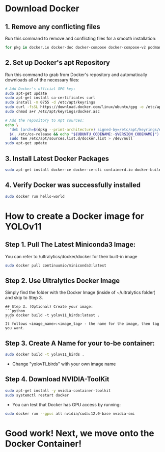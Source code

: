 # Download Docker


## 1. Remove any conflicting files
Run this command to remove and conflicting files for a smooth installation:
```bash
for pkg in docker.io docker-doc docker-compose docker-compose-v2 podman-docker containerd runc; do sudo apt-get remove $pkg; done
```


## 2. Set up Docker's apt Repository
Run this command to grab from Docker's repository and automatically downloads all of the necessary files:
```bash
# Add Docker's official GPG key:
sudo apt-get update
sudo apt-get install ca-certificates curl
sudo install -m 0755 -d /etc/apt/keyrings
sudo curl -fsSL https://download.docker.com/linux/ubuntu/gpg -o /etc/apt/keyrings/docker.asc
sudo chmod a+r /etc/apt/keyrings/docker.asc

# Add the repository to Apt sources:
echo \
  "deb [arch=$(dpkg --print-architecture) signed-by=/etc/apt/keyrings/docker.asc] https://download.docker.com/linux/ubuntu \
  $(. /etc/os-release && echo "${UBUNTU_CODENAME:-$VERSION_CODENAME}") stable" | \
  sudo tee /etc/apt/sources.list.d/docker.list > /dev/null
sudo apt-get update
```

## 3. Install Latest Docker Packages
```bash
sudo apt-get install docker-ce docker-ce-cli containerd.io docker-buildx-plugin docker-compose-plugin
```

## 4. Verify Docker was successfully installed
```bash
sudo docker run hello-world
```



# How to create a Docker image for YOLOv11


## Step 1. Pull The Latest Miniconda3 Image:
You can refer to /ultralytics/docker/docker for their built-in image

```bash
sudo docker pull continuumio/miniconda3:latest
```


## Step 2. Use Ultralytics Docker Image
Simply find the folder with the Docker Image (inside of ~/ultralytics folder) and skip to Step 3.

    ## Step 3. (Optional) Create your image:
    ```python
    sudo docker build -t yolov11_birds:latest .
    ```
    It follows <image_name>:<image_tag> - the name for the image, then tag you want.


## Step 3. Create A Name for your to-be container:
```bash
sudo docker build -t yolov11_birds .
```
- Change "yolov11_birds" with your own image name

## Step 4. Download NVIDIA-ToolKit
```bash
sudo apt-get install -y nvidia-container-toolkit
sudo systemctl restart docker
```

- You can test that Docker has GPU access by running:
```bash
sudo docker run --gpus all nvidia/cuda:12.0-base nvidia-smi
```


# Good work! Next, we move onto the Docker Container!
